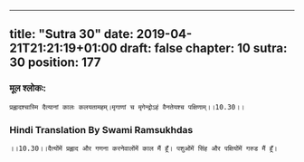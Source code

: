 
---
title: "Sutra 30"
date: 2019-04-21T21:21:19+01:00
draft: false
chapter: 10
sutra: 30
position: 177
---
### मूल श्लोकः:
```
प्रह्लादश्चास्मि दैत्यानां कालः कलयतामहम्।मृगाणां च मृगेन्द्रोऽहं वैनतेयश्च पक्षिणाम्।।10.30।।

```

### Hindi Translation By Swami Ramsukhdas
```
।।10.30।।दैत्योंमें प्रह्लाद और गणना करनेवालोंमें काल मैं हूँ। पशुओंमें सिंह और पक्षियोंमें गरुड मैं हूँ।

```

